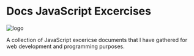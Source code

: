 # Docs JavaScript Excercises
![logo](https://assenfuego.com/dist/dev/javascript.svg)

A collection of JavaScript excericse documents that I have gathered for web development and programming purposes.
